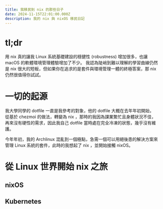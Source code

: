 ```yaml
---
title: 我移民到 nix 的那些日子
date: 2024-11-15T22:01:00.000Z
description: 我的 nix 與 nixOS 移民日記
---
```

# tl;dr
用 nix 真的讓我 Linux 系統基礎建設的穩健性 (robustness) 增加很多，也讓 macOS 的軟體環境管理體驗增加了不少。 我認為陡峭到難以理解的學習曲線仍然是 nix 很大的短板，但如果你在追求的是套件與環境管理一體的終極答案，那 nix 仍然很值得你試試。

# 一切的起源
我大學同學的 dotfile 一直是我參考的對象，他的 dotfile 大概在去年年初開始，從基於 chezmoi 的做法，轉變為 nix ，那時的我因為課業繁忙且身體狀況不佳，再來沒有硬性的需求，因此我自己 dotfile 當時處在完全冷凍的狀態，幾乎沒有維護。

今年年初，我的 Archlinux 混亂到一個極點，急需一個可以用絕後患的解決方案來管理 Linux 系統的套件，此時的我想起了 nix ，並開始接觸 nixOS。

# 從 Linux 世界開始 nix 之旅
## nixOS 
## Kubernetes
